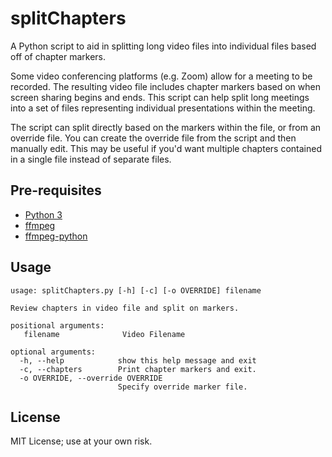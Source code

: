 # splitChapters

A Python script to aid in splitting long video files into individual files based off of chapter markers. 

Some video conferencing platforms (e.g. Zoom) allow for a meeting to be recorded. The resulting video file includes chapter markers based on when screen sharing begins and ends. This script can help split long meetings into a set of files representing individual presentations within the meeting. 

The script can split directly based on the markers within the file, or from an override file. You can create the override file from the script and then manually edit. This may be useful if you'd want multiple chapters contained in a single file instead of separate files. 

## Pre-requisites

- [Python 3](https://python.org)
- [ffmpeg](https://ffmpeg.org/)
- [ffmpeg-python](https://github.com/kkroening/ffmpeg-python)

## Usage

    usage: splitChapters.py [-h] [-c] [-o OVERRIDE] filename

    Review chapters in video file and split on markers.

    positional arguments:
       filename              Video Filename

    optional arguments:
      -h, --help            show this help message and exit
      -c, --chapters        Print chapter markers and exit.
      -o OVERRIDE, --override OVERRIDE
                            Specify override marker file.

## License

MIT License; use at your own risk.